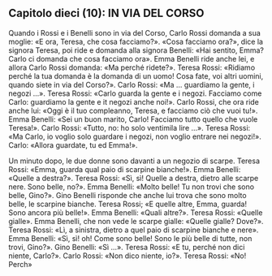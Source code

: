 ## Capitolo dieci (10): IN VIA DEL CORSO

Quando i Rossi e i Benelli sono in via del Corso, Carlo Rossi domanda a sua moglie: «E ora, Teresa, che cosa facciamo?». «Cosa facciamo ora?», dice la signora Teresa, poi ride e domanda alla signora Benelli: «Hai sentito, Emma? Carlo ci domanda che cosa facciamo ora». Emma Benelli ride anche lei, e allora Carlo Rossi domanda: «Ma perché ridete?». Teresa Rossi: «Ridiamo perché la tua domanda è la domanda di un uomo! Cosa fate, voi altri uomini, quando siete in via del Corso?». Carlo Rossi: «Ma ... guardiamo la gente, i negozi ...». Teresa Rossi: «Carlo guarda la gente e i negozi. Facciamo come Carlo: guardiamo la gente e it negozi anche noi!». Carlo Rossi, che ora ride anche lui: «Oggi è il tuo compleanno, Teresa, e facciamo ciò che vuoi tu!». Emma Benelli: «Sei un buon marito, Carlo! Facciamo tutto quello che vuole Teresa!». Carlo Rossi: «Tutto, no: ho solo ventimila lire ...». Teresa Rossi: «Ma Carlo, io voglio solo guardare i negozi, non voglio entrare nei negozi!». Carlo: «Allora guardate, tu ed Emma!».

Un minuto dopo, le due donne sono davanti a un negozio di scarpe. Teresa Rossi: «Emma, guarda qual paio di scarpine bianche!». Emma Benelli: «Quelle a destra?». Teresa Rossi: «Sì, sì! Quelle a destra, dietro alle scarpe nere. Sono belle, no?». Emma Benelli: «Molto belle! Tu non trovi che sono belle, Gino?». Gino Benelli risponde che anche lui trova che sono molto belle, le scarpine bianche. Teresa Rossi; «E quelle altre, Emma, guarda! Sono ancora più belle!». Emma Benelli: «Quali altre?». Teresa Rossi: «Quelle gialle». Emma Benelli, che non vede le scarpe gialle: «Quelle gialle? Dove?». Teresa Rossi: «Lì, a sinistra, dietro a quel paio di scarpine bianche e nere». Emma Benelli: «Sì, sì! oh! Come sono belle! Sono le più belle di tutte, non trovi, Gino?». Gino Benelli: «Sì ...». Teresa Rossi: «E tu, perché non dici niente, Carlo?». Carlo Rossi: «Non dico niente, io?». Teresa Rossi: «No! Perch»
<!--stackedit_data:
eyJoaXN0b3J5IjpbLTE5OTI0MDU3MDQsNDk1OTU2NjgwXX0=
-->